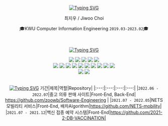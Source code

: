 <div align="center">
  
  [![Typing SVG](https://readme-typing-svg.herokuapp.com?font=Source+Code+Pro&color=F7A300&background=FF000000&center=true&vCenter=true&lines=hello+world!%E2%9D%A4%EF%B8%8F)](https://git.io/typing-svg)

최지우 / Jiwoo Choi</p>
🎓KWU Computer Information Engineering <code>2019.03-2023.02</code>🎓 </p>
<!-- 🎉2001.08.29🎉</p> -->
<br />

[![Typing SVG](https://readme-typing-svg.herokuapp.com?font=Source+Code+Pro&color=03EA30&background=FF000000&center=true&vCenter=true&lines=Tech+skill%F0%9F%8C%B1)](https://git.io/typing-svg)

  <img src="https://img.shields.io/badge/HTML5-E34F26?style=flat&logo=HTML5&logoColor=black"/>
  <img src="https://img.shields.io/badge/css-1572B6?style=flat&logo=css3&logoColor=white"/>
  <img src="https://img.shields.io/badge/JavaScript-F7DF1E?style=flat&logo=JavaScript&logoColor=black"/>
  <img src="https://img.shields.io/badge/React-61DAFB?style=flat&logo=React&logoColor=white"/>
  <img src="https://img.shields.io/badge/ReactNative-61DAFB?style=flat&logo=React&logoColor=white" />
  <br />
  <img src="https://img.shields.io/badge/Java-007396?style=flat&logo=Java&logoColor=white"/>
  <img src="https://img.shields.io/badge/C-A8B9CC?style=flat&logo=C&logoColor=black"/>
  <img src="https://img.shields.io/badge/C++-00599C?style=flat&logo=C%2B%2B&logoColor=black"/>
  <img src="https://img.shields.io/badge/Python-3766AB?style=flat&logo=Python&logoColor=white"/>
  <img src="https://img.shields.io/badge/Android Studio-3DDC84?style=flat&logo=AndroidStudio&logoColor=white"/>
  <img src="https://img.shields.io/badge/Spring-6DB33F?style=flat&logo=Spring&logoColor=white"/>
  <img src="https://img.shields.io/badge/Bootstrap-7952B3?style=flat&logo=Bootstrap&logoColor=white"/>
<img src="https://img.shields.io/badge/Mysql-4479A1?style=flat&logo=MySql&logoColor=white"/>
<img src="https://img.shields.io/badge/Node.js-339933?style=flat&logo=Node.js&logoColor=white"/>
<img src="https://img.shields.io/badge/Linux-FCC624?style=flat&logo=Linux&logoColor=black"/>
<br />
<img src="https://img.shields.io/badge/Figma-F24E1E?style=flat&logo=Figma&logoColor=white"/>
<img src="https://img.shields.io/badge/Notion-000000?style=flat&logo=Notion&logoColor=white"/>
<br />
<br />


[![Typing SVG](https://readme-typing-svg.herokuapp.com?font=Source+Code+Pro&color=007DF7&center=true&vCenter=true&lines=Project%F0%9F%91%A9%E2%80%8D%F0%9F%92%BB)](https://git.io/typing-svg)
기간|제목|역할|Repository|
|:---:|:---:|:---:|:---:|
|<code>2022.06 - 2022.07</code>|중고 의류 판매 사이트|Front-End, Back-End| https://github.com/zoowb/Software-Engineering |
|<code>2021.07 - 2022.05</code>|NETS 모빌리티 서비스|Front-End, 배차Algorithm|https://github.com/NETS-mobility|
|<code>2021.07 - 2021.12</code>|백신 접종 예약 시스템|Front-End|https://github.com/2021-2-DB-VACCINATION|
  
</div>

